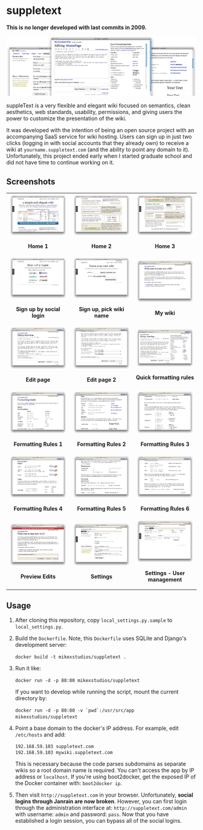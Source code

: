 suppletext
==========

**This is no longer developed with last commits in 2009.**

<img src="https://github.com/mikexstudios/suppletext/blob/master/static/base/images/combined_screenshot_884x278.png">

suppleText is a very flexible and elegant wiki focused on semantics, clean aesthetics, web standards, usability, permissions, and giving users the power to customize the presentation of the wiki.

It was developed with the intention of being an open source project with an accompanying SaaS service for wiki hosting. Users can sign up in just two clicks (logging in with social accounts that they already own) to receive a wiki at `yourname.suppletext.com` (and the ability to point any domain to it). Unfortunately, this project ended early when I started graduate school and did not have time to continue working on it.

## Screenshots

<table>
<tr>
  <td align="center" width="33%">
   <img src="https://github.com/mikexstudios/suppletext/blob/master/screenshots/home.png" width="100%">
   <p><strong>Home 1</strong></p>
  </td>
  <td align="center" width="33%">
    <img src="https://github.com/mikexstudios/suppletext/blob/master/screenshots/home2.png" width="100%">
    <p><strong>Home 2</strong></p>
  </td>
  <td align="center" width="33%">
    <img src="https://github.com/mikexstudios/suppletext/blob/master/screenshots/home3.png" width="100%">
    <p><strong>Home 3</strong></p>
  </td>
</tr>
<tr>
  <td align="center">
   <img src="https://github.com/mikexstudios/suppletext/blob/master/screenshots/signup1.png" width="100%">
   <p><strong>Sign up by social login</strong></p>
  </td>
  <td align="center">
    <img src="https://github.com/mikexstudios/suppletext/blob/master/screenshots/signup2.png" width="100%">
    <p><strong>Sign up, pick wiki name</strong></p>
  </td>
  <td align="center">
    <img src="https://github.com/mikexstudios/suppletext/blob/master/screenshots/mywiki.png" width="100%">
    <p><strong>My wiki</strong></p>
  </td>
</tr>
<tr>
  <td align="center">
   <img src="https://github.com/mikexstudios/suppletext/blob/master/screenshots/edit.png" width="100%">
   <p><strong>Edit page</strong></p>
  </td>
  <td align="center">
    <img src="https://github.com/mikexstudios/suppletext/blob/master/screenshots/edit2.png" width="100%">
    <p><strong>Edit page 2</strong></p>
  </td>
  <td align="center">
    <img src="https://github.com/mikexstudios/suppletext/blob/master/screenshots/edit-quickformat.png" width="100%">
    <p><strong>Quick formatting rules</strong></p>
  </td>
</tr>
<tr>
  <td align="center">
   <img src="https://github.com/mikexstudios/suppletext/blob/master/screenshots/formatting-01.png" width="100%">
   <p><strong>Formatting Rules 1</strong></p>
  </td>
  <td align="center">
    <img src="https://github.com/mikexstudios/suppletext/blob/master/screenshots/formatting-02.png" width="100%">
    <p><strong>Formatting Rules 2</strong></p>
  </td>
  <td align="center">
    <img src="https://github.com/mikexstudios/suppletext/blob/master/screenshots/formatting-03.png" width="100%">
    <p><strong>Formatting Rules 3</strong></p>
  </td>
</tr>
<tr>
  <td align="center">
   <img src="https://github.com/mikexstudios/suppletext/blob/master/screenshots/formatting-04.png" width="100%">
   <p><strong>Formatting Rules 4</strong></p>
  </td>
  <td align="center">
    <img src="https://github.com/mikexstudios/suppletext/blob/master/screenshots/formatting-05.png" width="100%">
    <p><strong>Formatting Rules 5</strong></p>
  </td>
  <td align="center">
    <img src="https://github.com/mikexstudios/suppletext/blob/master/screenshots/formatting-06.png" width="100%">
    <p><strong>Formatting Rules 6</strong></p>
  </td>
</tr>
<tr>
  <td align="center">
   <img src="https://github.com/mikexstudios/suppletext/blob/master/screenshots/preview.png" width="100%">
   <p><strong>Preview Edits</strong></p>
  </td>
  <td align="center">
    <img src="https://github.com/mikexstudios/suppletext/blob/master/screenshots/settings.png" width="100%">
    <p><strong>Settings</strong></p>
  </td>
  <td align="center">
    <img src="https://github.com/mikexstudios/suppletext/blob/master/screenshots/settings-users.png" width="100%">
    <p><strong>Settings - User management</strong></p>
  </td>
</tr>

</table>

## Usage

1. After cloning this repository, copy `local_settings.py.sample` to 
   `local_settings.py`.

2. Build the `Dockerfile`. Note, this `Dockerfile` uses SQLite and Django's
   development server:

   `docker build -t mikexstudios/suppletext .`

2. Run it like:

   `docker run -d -p 80:80 mikexstudios/suppletext`

   If you want to develop while running the script, mount the current 
   directory by:

   ```docker run -d -p 80:80 -v `pwd`:/usr/src/app mikexstudios/suppletext```

3. Point a base domain to the docker's IP address. For example, edit
   `/etc/hosts` and add:
   
   ```
   192.168.59.103 suppletext.com
   192.168.59.103 mywiki.suppletext.com
   ```

   This is necessary because the code parses subdomains as separate wikis
   so a root domain name is required. You can't access the app by IP 
   address or `localhost`. If you're using boot2docker, get the exposed IP
   of the Docker container with: `boot2docker ip`.

4. Then visit `http://suppletext.com` in your browser. Unfortunately, **social
   logins through Janrain are now broken**. However, you can first login 
   through the administration interface at: `http://suppletext.com/admin` with
   username: `admin` and password: `pass`. Now that you have established a
   login session, you can bypass all of the social logins.
